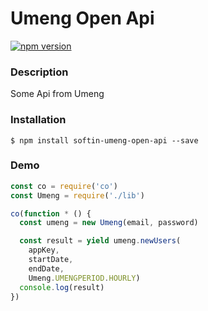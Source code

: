 # Umeng Open Api


[![npm version](https://img.shields.io/npm/v/softin-umeng-open-api.svg?style=flat-square)](https://www.npmjs.com/package/softin-umeng-open-api)

### Description

Some Api from Umeng

### Installation

```shell
$ npm install softin-umeng-open-api --save
```

### Demo

```javascript
const co = require('co')
const Umeng = require('./lib')

co(function * () {
  const umeng = new Umeng(email, password)

  const result = yield umeng.newUsers(
    appKey,
    startDate,
    endDate,
    Umeng.UMENGPERIOD.HOURLY)
  console.log(result)
})
```
